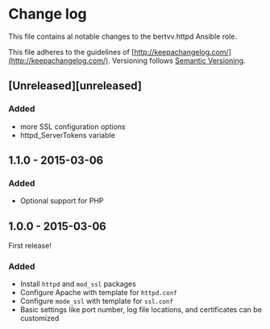 # Change log

This file contains al notable changes to the bertvv.httpd Ansible role.

This file adheres to the guidelines of [http://keepachangelog.com/](http://keepachangelog.com/). Versioning follows [Semantic Versioning](http://semver.org/).

## [Unreleased][unreleased]
### Added

- more SSL configuration options
- httpd_ServerTokens variable

## 1.1.0 - 2015-03-06

### Added

- Optional support for PHP

## 1.0.0 - 2015-03-06

First release!

### Added

- Install `httpd` and `mod_ssl` packages
- Configure Apache with template for `httpd.conf`
- Configure `mode_ssl` with template for `ssl.conf`
- Basic settings like port number, log file locations, and certificates can be customized


